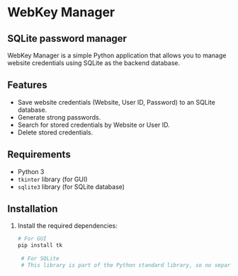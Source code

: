 # WebKey Manager
## SQLite password manager

WebKey Manager is a simple Python application that allows you to manage website credentials using SQLite as the backend database.

## Features

- Save website credentials (Website, User ID, Password) to an SQLite database.
- Generate strong passwords.
- Search for stored credentials by Website or User ID.
- Delete stored credentials.

## Requirements

- Python 3
- `tkinter` library (for GUI)
- `sqlite3` library (for SQLite database)

## Installation

1. Install the required dependencies:

   ```bash
   # For GUI
   pip install tk
    
    # For SQLite
    # This library is part of the Python standard library, so no separate installation is needed.

